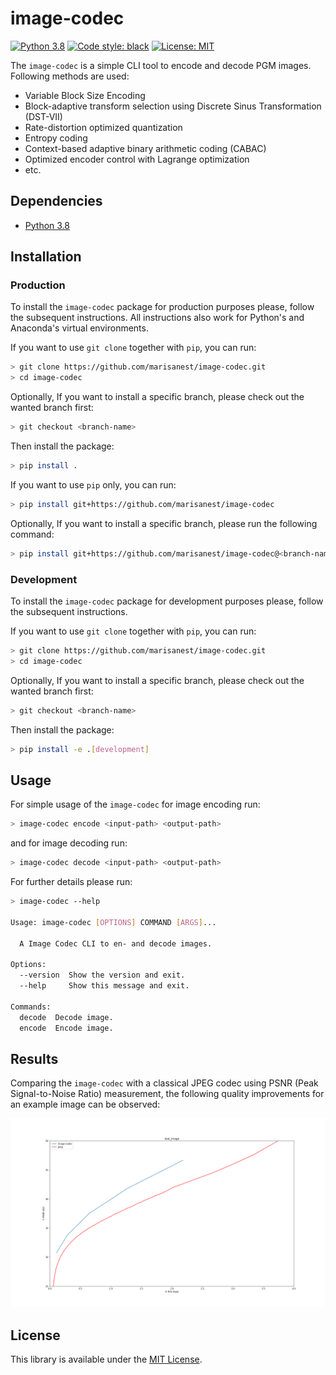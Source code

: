 # image-codec

[![Python 3.8](https://img.shields.io/badge/python-3.8-turquoise.svg)](https://www.python.org/downloads/release/python-380/)
[![Code style: black](https://img.shields.io/badge/code%20style-black-000000.svg)](https://github.com/psf/black)
[![License: MIT](https://img.shields.io/badge/License-MIT-blue.svg)](https://opensource.org/licenses/MIT)

The `image-codec` is a  simple CLI tool to encode and decode PGM images. Following methods are used:

* Variable Block Size Encoding
* Block-adaptive transform selection using Discrete Sinus Transformation (DST-VII)
* Rate-distortion optimized quantization
* Entropy coding
* Context-based adaptive binary arithmetic coding (CABAC)
* Optimized encoder control with Lagrange optimization
* etc.

## Dependencies

- [Python 3.8](https://www.python.org/)

## Installation

### Production

To install the `image-codec` package for production purposes please, follow the subsequent instructions. All instructions also work for Python's and Anaconda's virtual environments.

If you want to use `git clone` together with `pip`, you can run:

```bash
> git clone https://github.com/marisanest/image-codec.git
> cd image-codec
```

Optionally, If you want to install a specific branch, please check out the wanted branch first:

```bash
> git checkout <branch-name>
```

Then install the package:

```bash
> pip install .
```

If you want to use `pip` only, you can run:

```bash
> pip install git+https://github.com/marisanest/image-codec
```

Optionally, If you want to install a specific branch, please run the following command:

```bash
> pip install git+https://github.com/marisanest/image-codec@<branch-name>
```

### Development

To install the `image-codec` package for development purposes please, follow the subsequent instructions.

If you want to use `git clone` together with `pip`, you can run:

```bash
> git clone https://github.com/marisanest/image-codec.git
> cd image-codec
```

Optionally, If you want to install a specific branch, please check out the wanted branch first:

```bash
> git checkout <branch-name> 
```

Then install the package:

```bash
> pip install -e .[development]
```

## Usage

For simple usage of the `image-codec` for image encoding run:
```bash
> image-codec encode <input-path> <output-path>
```
and for image decoding run: 
```bash
> image-codec decode <input-path> <output-path>
```

For further details please run:

```bash
> image-codec --help

Usage: image-codec [OPTIONS] COMMAND [ARGS]...

  A Image Codec CLI to en- and decode images.

Options:
  --version  Show the version and exit.
  --help     Show this message and exit.

Commands:
  decode  Decode image.
  encode  Encode image.
```

## Results

Comparing the `image-codec` with a classical JPEG codec using PSNR (Peak Signal-to-Noise Ratio) measurement, the following quality improvements for an example image can be observed:

![](https://github.com/marisanest/image-codec/raw/main/test/psnr_test_image.jpeg)

## License
This library is available under the [MIT License](https://github.com/git/git-scm.com/blob/master/MIT-LICENSE.txt).
